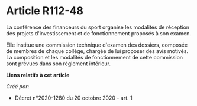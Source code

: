 # Article R112-48

La conférence des financeurs du sport organise les modalités de réception des projets d'investissement et de fonctionnement
proposés à son examen.

Elle institue une commission technique d'examen des dossiers, composée de membres de chaque collège, chargée de lui proposer
des avis motivés. La composition et les modalités de fonctionnement de cette commission sont prévues dans son règlement
intérieur.

**Liens relatifs à cet article**

_Créé par_:

  - Décret n°2020-1280 du 20 octobre 2020 - art. 1
